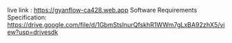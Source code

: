live link : https://gyanflow-ca428.web.app
Software Requirements Specification: https://drive.google.com/file/d/1GbmStsInurQfskhR1WWm7gLxBA92zhX5/view?usp=drivesdk

